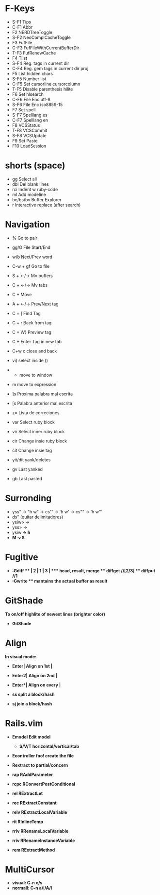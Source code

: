 # F-Keys

* S-F1  Tips
* C-F1  Abbr
* F2    NERDTreeToggle
* S-F2  NeoComplCacheToggle
* F3    FufFile
* C-F3  FufFileWithCurrentBufferDir
* T-F3  FufRenewCache
* F4    Tlist
* S-F4  Reg. tags in current dir
* C-F4  Reg. gem tags in current dir proj
* F5    List hidden chars
* S-F5  Number list
* C-F5  Set cursorline cursorcolumn
* T-F5  Disable parenthesis hilite
* F6    Set hlsearch
* C-F6  File Enc utf-8
* S-F6  File Enc iso8859-15
* F7    Set spell
* S-F7  Spelllang es
* C-F7  Spelllang en
* F8    VCSStatus
* T-F8  VCSCommit
* S-F8  VCSUpdate
* F9    Set Paste
* F10   LoadSession

# <leader> shorts (space)

* gg    Select all
* dbl   Del blank lines
* rci   Indent w ruby-code
* ml    Add modeline
* be/bs/bv    Buffer Explorer
* r     Interactive replace (after search)

# Navigation

* %           Go to pair
* gg/G        File Start/End
* w/b         Next/Prev word
* C-w + gf    Go to file
* S + <-/->   Mv buffers
* C + <-/->   Mv tabs
* C + <hjkl>  Move
* A + <-/->   Prev/Next tag
* C + ]       Find Tag
* C + r       Back from tag
* C + W}      Preview tag
* C + Enter   Tag in new tab
 * C+w c      close and back
* vi)  select inside ()
* - move to window
* m move to expression

* ]s    Proxima palabra mal escrita
* [s    Palabra anterior mal escrita
* z=    Lista de correciones

* var   Select ruby block
* vir   Select inner ruby block
* cir Change insie ruby block

* cit Change insie tag
* yit/dit yank/deletes

* gv  Last yanked
* gb  Last pasted

# Surronding

* yss" -> "h w" -> cs"' -> 'h w' -> cs"<q> -> <q>h w</q>
* ds" (quitar delimitadores)
* ysiw> -> <h>
* yss> -> <h w>
* ysiw<b> -> <b>h</b>
* M-v S<p class=x>

# Fugitive

* :Gdiff
** |  2  |  1  |  3  |
*** head, result, merge
** diffget //[2/3]
** diffput //1
* :Gwrite
** mantains the actual buffer as result

# GitShade

To on/off highlite of newest lines
(brighter color)

* GitShade

# Align
In visual mode:

* Enter|  Align on 1st |
* Enter2| Align on 2nd |
* Enter*| Align on every |

* ss  split a block/hash
* sj  join a block/hash

# Rails.vim
* Emodel  Edit model
  * S/V/T  horizontal/vertical/tab
* Econtroller foo!  create the file
* Rextract to partial/concern

* <ldr>rap  RAddParameter
* <ldr>rcpc RConvertPostConditional
* <ldr>rel  RExtractLet
* <ldr>rec  RExtractConstant
* <ldr>relv RExtractLocalVariable
* <ldr>rit  RInlineTemp
* <ldr>rrlv RRenameLocalVariable
* <ldr>rriv RRenameInstanceVariable
* <ldr>rem  RExtractMethod
# MultiCursor
* visual: C-n c/s
* normall: C-n a/i/A/I
